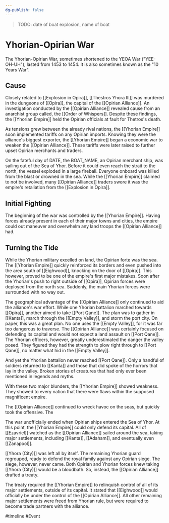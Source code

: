 ```yaml
---
dg-publish: false
---
```


> TODO:  date of boat explosion, name of boat

<span 
	  class='ob-timelines' 
	  data-date='1453-00-00-00' 
	  data-title='Yhorian-Opirian War' 
	  data-class='orange' 
	  data-type='range' 
	  data-end='1456-00-00-00'> 
</span>

# Yhorian-Opirian War
The Yhorian-Opirian War, sometimes shortened to the YEOA War ("YEE-OH-UH"), lasted from 1453 to 1454. It is also sometimes known as the "10 Years War".

## Cause 
Closely related to [[Explosion in Opira]], [[Thestros Yhora III]] was murdered in the dungeons of [[Opira]], the capital of the  [[Opirian Alliance]]. An investigation conducted by the [[Opirian Alliance]] revealed cause from an anarchist group called, the [[Order of Whispers]]. Despite these findings, the [[Yhorian Empire]] held the Opirian officials at fault for Thetros's death. 

As tensions grew between the already rival nations, the [[Yhorian Empire]] soon implemented tariffs on any Opirian imports. Knowing they were the alliance's biggest exporter, the [[Yhorian Empire]] began a economic war to weaken the [[Opirian Alliance]]. These tariffs were later raised to further upset Opirian merchants and traders. 

On the fateful day of DATE, the BOAT_NAME, an Opirian merchant ship, was sailing out of the Sea of Yhor. Before it could even reach the strait to the north, the vessel exploded in a large fireball. Everyone onboard was killed from the blast or drowned in the sea. While the [[Yhorian Empire]] claimed to not be involved, many [[Opirian Alliance]] traders swore it was the empire's retaliation from the [[Explosion in Opira]]. 

## Initial Fighting
The beginning of the war was controlled by the [[Yhorian Empire]]. Having forces already present in each of their major towns and cities, the empire could out maneuver and overwhelm any land troops the [[Opirian Alliance]] had. 

## Turning the Tide
While the Yhorian military excelled on land, the Opirian forte was the sea. The [[Yhorian Empire]] quickly reinforced its borders and even pushed into the area south of [[Eighwood]], knocking on the door of [[Opira]]. This however, proved to be one of the empire's first major mistakes. Soon after the Yhorian's push to right outside of [[Opira]], Opirian forces were deployed from the north sea. Suddenly, the main Yhorian forces were surrounded with no way out. 

The geographical advantage of the [[Opirian Alliance]] only continued to aid the alliance's war effort. While one Yhorian battalion marched towards [[Opira]], another aimed to take [[Port Qane]]. The plan was to gather in [[Kanta]], march through the [[Empty Valley]], and storm the port city. On paper, this was a great plan. No one uses the [[Empty Valley]], for it was far too dangerous to traverse. The [[Opirian Alliance]] was certainly focused on defending its capital and would not expect a land assault on [[Port Qane]]. The Yhorian officers, however, greatly underestimated the danger the valley posed. They figured they had the strength to plow right through to [[Port Qane]], no matter what hid in the [[Empty Valley]]. 

And yet the Yhorian battalion never reached [[Port Qane]]. Only a handful of soldiers returned to [[Kanta]] and those that did spoke of the horrors that lay in the valley. Broken stories of creatures that had only ever been mentioned in legends and myths. 

With these two major blunders, the [[Yhorian Empire]] showed weakness. They showed to every nation that there were flaws within the supposed magnificent empire. 

The [[Opirian Alliance]] continued to wreck havoc on the seas, but quickly took the offensive. The 

The war unofficially ended when Opirian ships entered the Sea of Yhor. At this point, the [[Yhorian Empire]] could only defend its capital. All of [[Ezavriel]] watched as the [[Opirian Alliance]] sailed around the sea, taking major settlements, including [[Kanta]], [[Adaham]], and eventually even [[Zanapool]]. 

[[Yhora (City)]] was left all by itself. The remaining Yhorian guard regrouped, ready to defend the royal family against any Opirian siege. The siege, however, never came. Both Opirian and Yhorian forces knew taking [[Yhora (City)]] would be a bloodbath. So, instead, the [[Opirian Alliance]] drafted a treaty. 

The treaty required the [[Yhorian Empire]] to relinquish control of all of its major settlements, outside of its capital. It stated that [[Eighwood]] would officially be under the control of the [[Opirian Alliance]]. All other remaining major settlements were freed from Yhorian rule, but were required to become trade partners with the alliance. 

#timeline #Event